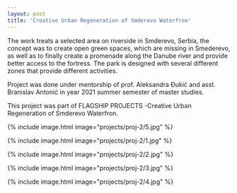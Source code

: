 ```yaml
---
layout: post
title: 'Creative Urban Regeneration of Smderevo Waterfron'
---
```


The work treats a selected area on riverside in Smderevo, Serbia, the concept was to create open green spaces, which are missing in Smederevo, as well as to finally create a promenade along the Danube river and provide better access to the fortress. The park is designed with several different zones that provide different activities. 

Project was done under mentorship of prof. Aleksandra Đukić and asst. Branislav Antonić in year 2021 summer semester of master studies. 

This project was part of FLAGSHIP PROJECTS -Creative Urban Regeneration of Smderevo Waterfron.

{% include image.html  image="projects/proj-2/5.jpg" %}

{% include image.html  image="projects/proj-2/1.jpg" %}

{% include image.html  image="projects/proj-2/2.jpg" %}

{% include image.html  image="projects/proj-2/3.jpg" %}

{% include image.html  image="projects/proj-2/4.jpg" %}
